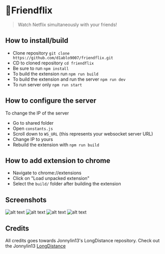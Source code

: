 # 🎉Friendflix

> Watch Netflix simultaneously with your friends!

## How to install/build

- Clone repository `git clone https://github.com/d1ablo9007/friendflix.git`
- CD to cloned repository `cd friendflix`
- Be sure to run `npm install`
- To build the extension run `npm run build`
- To build the extension and run the server `npm run dev`
- To run server only `npm run start`

## How to configure the server
To change the IP of the server

- Go to shared folder
- Open `constants.js`
- Scroll down to `WS_URL` (this represents your websocket server URL)
- Change IP to yours
- Rebuild the extension with `npm run build`

## How to add extension to chrome

- Navigate to chrome://extensions
- Click on "Load unpacked extension"
- Select the `build/` folder after building the extension

## Screenshots
![alt text](https://i.ibb.co/QPxHWZ6/last-ned.png)
![alt text](https://i.ibb.co/fkxGfHf/last-ned-1.png)
![alt text](https://i.ibb.co/7g1vtF3/last-ned-3.png)
![alt text](https://i.ibb.co/yn6tnTk/last-ned-2.png)

## Credits

All credits goes towards Jonnylin13's LongDistance repository.
Check out the Jonnylin13 [LongDistance](https://github.com/jonnylin13/LongDistance) 
